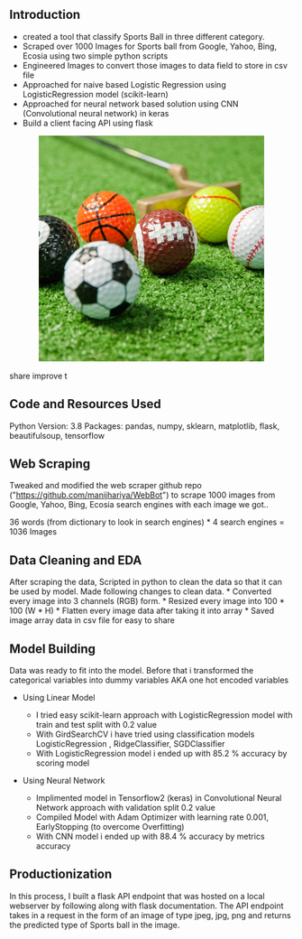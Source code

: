 ## Introduction
* created a tool that classify Sports Ball in three different category.
* Scraped over 1000 Images for Sports ball from Google, Yahoo, Bing, Ecosia using two simple python scripts
* Engineered Images to convert those images to data field to store in csv file 
* Approached for naive based Logistic Regression using LogisticRegression model (scikit-learn)
* Approached for neural network based solution using CNN (Convolutional neural network) in keras
* Build a client facing API using flask

<p align="center">
  <img src="static/temp.jpeg" width="400" alt="accessibility text">
</p>

share improve t


## Code and Resources Used

Python Version: 3.8
Packages: pandas, numpy, sklearn, matplotlib, flask, beautifulsoup, tensorflow

## Web Scraping
Tweaked and modified the web scraper github repo ("https://github.com/manijhariya/WebBot") to scrape 1000 images from
Google, Yahoo, Bing, Ecosia search engines with each image we got..

36 words (from dictionary to look in search engines) * 4 search engines = 1036 Images

## Data Cleaning and EDA
After scraping the data, Scripted in python to clean the data so that it can be used by model. Made following changes to clean data.
    * Converted every image into 3 channels (RGB) form.
    * Resized every image into 100 * 100 (W * H)
    * Flatten every image data after taking it into array
    * Saved image array data in csv file for easy to share

## Model Building
Data was ready to fit into the model. Before that i transformed the categorical variables into dummy variables AKA one hot encoded variables
- Using Linear Model
    * I tried easy scikit-learn approach with LogisticRegression model with train and test split with 0.2 value
    * With GirdSearchCV i have tried using classification models LogisticRegression , RidgeClassifier, SGDClassifier
    * With LogisticRegression model i ended up with 85.2 % accuracy by scoring model

- Using Neural Network
   * Implimented model in Tensorflow2 (keras) in Convolutional Neural Network approach with validation split 0.2 value
   * Compiled Model with Adam Optimizer with learning rate 0.001, EarlyStopping (to overcome Overfitting)
   * With CNN model i ended up with 88.4 % accuracy by metrics accuracy


## Productionization
 In this process, I built a flask API endpoint that was hosted on a local webserver by following along with flask documentation.
 The API endpoint takes in a request in the form of an image of type jpeg, jpg, png and returns the predicted type of Sports ball
 in the image.

